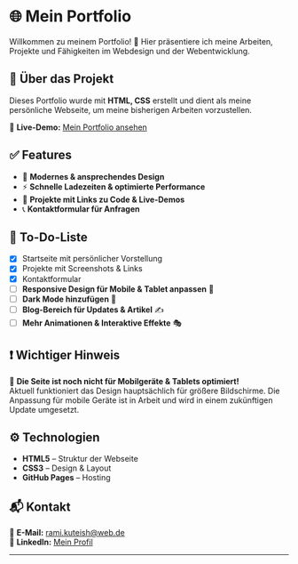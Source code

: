 # 🌐 Mein Portfolio

Willkommen zu meinem Portfolio! 🚀 Hier präsentiere ich meine Arbeiten, Projekte und Fähigkeiten im Webdesign und der Webentwicklung.

## 📌 Über das Projekt

Dieses Portfolio wurde mit **HTML, CSS** erstellt und dient als meine persönliche Webseite, um meine bisherigen Arbeiten vorzustellen.  

🔗 **Live-Demo:** [Mein Portfolio ansehen](https://ramikuteish-eng.github.io/mein-portfolio/)

## ✅ Features

- 🎨 **Modernes & ansprechendes Design**
- ⚡ **Schnelle Ladezeiten & optimierte Performance**
- 🔗 **Projekte mit Links zu Code & Live-Demos**
- 📞 **Kontaktformular für Anfragen**

## 🚀 To-Do-Liste

- [x] Startseite mit persönlicher Vorstellung  
- [x] Projekte mit Screenshots & Links  
- [x] Kontaktformular  
- [ ] **Responsive Design für Mobile & Tablet anpassen** 📱  
- [ ] **Dark Mode hinzufügen** 🌙  
- [ ] **Blog-Bereich für Updates & Artikel** ✍️  
- [ ] **Mehr Animationen & Interaktive Effekte** 🎭  

## ❗ Wichtiger Hinweis

📱 **Die Seite ist noch nicht für Mobilgeräte & Tablets optimiert!**  
Aktuell funktioniert das Design hauptsächlich für größere Bildschirme. Die Anpassung für mobile Geräte ist in Arbeit und wird in einem zukünftigen Update umgesetzt.  

## ⚙️ Technologien

- **HTML5** – Struktur der Webseite  
- **CSS3** – Design & Layout  
- **GitHub Pages** – Hosting  

## 📬 Kontakt

📧 **E-Mail:** rami.kuteish@web.de  
🔗 **LinkedIn:** [Mein Profil](https://www.linkedin.com/in/rami-kuteish-6aba45233/)  

---

